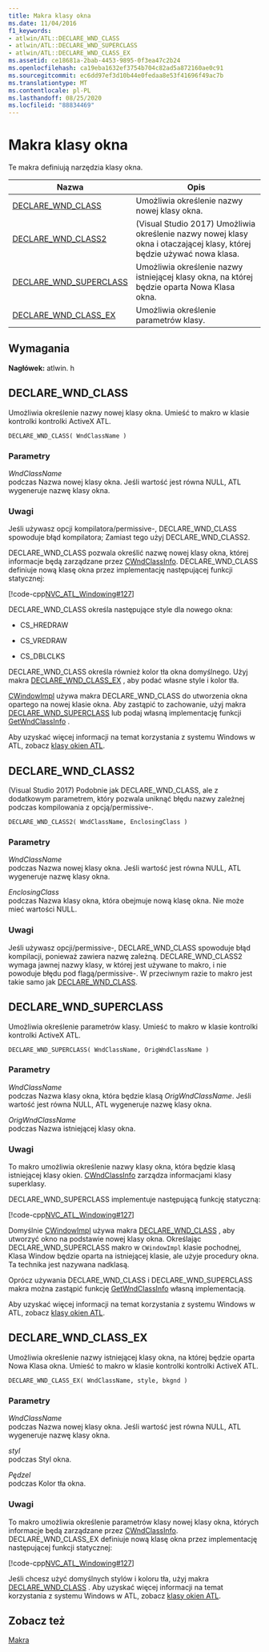 ```yaml
---
title: Makra klasy okna
ms.date: 11/04/2016
f1_keywords:
- atlwin/ATL::DECLARE_WND_CLASS
- atlwin/ATL::DECLARE_WND_SUPERCLASS
- atlwin/ATL::DECLARE_WND_CLASS_EX
ms.assetid: ce18681a-2bab-4453-9895-0f3ea47c2b24
ms.openlocfilehash: ca19eba1632ef3754b704c82ad5a872160ae0c91
ms.sourcegitcommit: ec6dd97ef3d10b44e0fedaa8e53f41696f49ac7b
ms.translationtype: MT
ms.contentlocale: pl-PL
ms.lasthandoff: 08/25/2020
ms.locfileid: "88834469"
---
```

# <a name="window-class-macros"></a>Makra klasy okna

Te makra definiują narzędzia klasy okna.

|Nazwa|Opis|
|-|-|
|[DECLARE_WND_CLASS](#declare_wnd_class)|Umożliwia określenie nazwy nowej klasy okna.|
|[DECLARE_WND_CLASS2](#declare_wnd_class2)|(Visual Studio 2017) Umożliwia określenie nazwy nowej klasy okna i otaczającej klasy, której będzie używać nowa klasa.|
|[DECLARE_WND_SUPERCLASS](#declare_wnd_superclass)|Umożliwia określenie nazwy istniejącej klasy okna, na której będzie oparta Nowa Klasa okna.|
|[DECLARE_WND_CLASS_EX](#declare_wnd_class_ex)|Umożliwia określenie parametrów klasy.|

## <a name="requirements"></a>Wymagania

**Nagłówek:** atlwin. h

## <a name="declare_wnd_class"></a><a name="declare_wnd_class"></a> DECLARE_WND_CLASS

Umożliwia określenie nazwy nowej klasy okna. Umieść to makro w klasie kontrolki kontrolki ActiveX ATL.

```
DECLARE_WND_CLASS( WndClassName )
```

### <a name="parameters"></a>Parametry

*WndClassName*<br/>
podczas Nazwa nowej klasy okna. Jeśli wartość jest równa NULL, ATL wygeneruje nazwę klasy okna.

### <a name="remarks"></a>Uwagi

Jeśli używasz opcji kompilatora/permissive-, DECLARE_WND_CLASS spowoduje błąd kompilatora; Zamiast tego użyj DECLARE_WND_CLASS2.

DECLARE_WND_CLASS pozwala określić nazwę nowej klasy okna, której informacje będą zarządzane przez [CWndClassInfo](cwndclassinfo-class.md). DECLARE_WND_CLASS definiuje nową klasę okna przez implementację następującej funkcji statycznej:

[!code-cpp[NVC_ATL_Windowing#127](../../atl/codesnippet/cpp/window-class-macros_1.cpp)]

DECLARE_WND_CLASS określa następujące style dla nowego okna:

- CS_HREDRAW

- CS_VREDRAW

- CS_DBLCLKS

DECLARE_WND_CLASS określa również kolor tła okna domyślnego. Użyj makra [DECLARE_WND_CLASS_EX](#declare_wnd_class_ex) , aby podać własne style i kolor tła.

[CWindowImpl](cwindowimpl-class.md) używa makra DECLARE_WND_CLASS do utworzenia okna opartego na nowej klasie okna. Aby zastąpić to zachowanie, użyj makra [DECLARE_WND_SUPERCLASS](#declare_wnd_superclass) lub podaj własną implementację funkcji [GetWndClassInfo](cwindowimpl-class.md#getwndclassinfo) .

Aby uzyskać więcej informacji na temat korzystania z systemu Windows w ATL, zobacz [klasy okien ATL](../../atl/atl-window-classes.md).

## <a name="declare_wnd_class2"></a><a name="declare_wnd_class2"></a> DECLARE_WND_CLASS2

(Visual Studio 2017) Podobnie jak DECLARE_WND_CLASS, ale z dodatkowym parametrem, który pozwala uniknąć błędu nazwy zależnej podczas kompilowania z opcją/permissive-.

```
DECLARE_WND_CLASS2( WndClassName, EnclosingClass )
```

### <a name="parameters"></a>Parametry

*WndClassName*<br/>
podczas Nazwa nowej klasy okna. Jeśli wartość jest równa NULL, ATL wygeneruje nazwę klasy okna.

*EnclosingClass*<br/>
podczas Nazwa klasy okna, która obejmuje nową klasę okna. Nie może mieć wartości NULL.

### <a name="remarks"></a>Uwagi

Jeśli używasz opcji/permissive-, DECLARE_WND_CLASS spowoduje błąd kompilacji, ponieważ zawiera nazwę zależną. DECLARE_WND_CLASS2 wymaga jawnej nazwy klasy, w której jest używane to makro, i nie powoduje błędu pod flagą/permissive-.
W przeciwnym razie to makro jest takie samo jak [DECLARE_WND_CLASS](#declare_wnd_class).

## <a name="declare_wnd_superclass"></a><a name="declare_wnd_superclass"></a> DECLARE_WND_SUPERCLASS

Umożliwia określenie parametrów klasy. Umieść to makro w klasie kontrolki kontrolki ActiveX ATL.

```
DECLARE_WND_SUPERCLASS( WndClassName, OrigWndClassName )
```

### <a name="parameters"></a>Parametry

*WndClassName*<br/>
podczas Nazwa klasy okna, która będzie klasą *OrigWndClassName*. Jeśli wartość jest równa NULL, ATL wygeneruje nazwę klasy okna.

*OrigWndClassName*<br/>
podczas Nazwa istniejącej klasy okna.

### <a name="remarks"></a>Uwagi

To makro umożliwia określenie nazwy klasy okna, która będzie klasą istniejącej klasy okien. [CWndClassInfo](cwndclassinfo-class.md) zarządza informacjami klasy superklasy.

DECLARE_WND_SUPERCLASS implementuje następującą funkcję statyczną:

[!code-cpp[NVC_ATL_Windowing#127](../../atl/codesnippet/cpp/window-class-macros_1.cpp)]

Domyślnie [CWindowImpl](cwindowimpl-class.md) używa makra [DECLARE_WND_CLASS](#declare_wnd_class) , aby utworzyć okno na podstawie nowej klasy okna. Określając DECLARE_WND_SUPERCLASS makro w `CWindowImpl` klasie pochodnej, Klasa Window będzie oparta na istniejącej klasie, ale użyje procedury okna. Ta technika jest nazywana nadklasą.

Oprócz używania DECLARE_WND_CLASS i DECLARE_WND_SUPERCLASS makra można zastąpić funkcję [GetWndClassInfo](cwindowimpl-class.md#getwndclassinfo) własną implementacją.

Aby uzyskać więcej informacji na temat korzystania z systemu Windows w ATL, zobacz [klasy okien ATL](../../atl/atl-window-classes.md).

## <a name="declare_wnd_class_ex"></a><a name="declare_wnd_class_ex"></a> DECLARE_WND_CLASS_EX

Umożliwia określenie nazwy istniejącej klasy okna, na której będzie oparta Nowa Klasa okna. Umieść to makro w klasie kontrolki kontrolki ActiveX ATL.

```
DECLARE_WND_CLASS_EX( WndClassName, style, bkgnd )
```

### <a name="parameters"></a>Parametry

*WndClassName*<br/>
podczas Nazwa nowej klasy okna. Jeśli wartość jest równa NULL, ATL wygeneruje nazwę klasy okna.

*styl*<br/>
podczas Styl okna.

*Pędzel*<br/>
podczas Kolor tła okna.

### <a name="remarks"></a>Uwagi

To makro umożliwia określenie parametrów klasy nowej klasy okna, których informacje będą zarządzane przez [CWndClassInfo](cwndclassinfo-class.md). DECLARE_WND_CLASS_EX definiuje nową klasę okna przez implementację następującej funkcji statycznej:

[!code-cpp[NVC_ATL_Windowing#127](../../atl/codesnippet/cpp/window-class-macros_1.cpp)]

Jeśli chcesz użyć domyślnych stylów i koloru tła, użyj makra [DECLARE_WND_CLASS](#declare_wnd_class) . Aby uzyskać więcej informacji na temat korzystania z systemu Windows w ATL, zobacz [klasy okien ATL](../../atl/atl-window-classes.md).

## <a name="see-also"></a>Zobacz też

[Makra](atl-macros.md)

